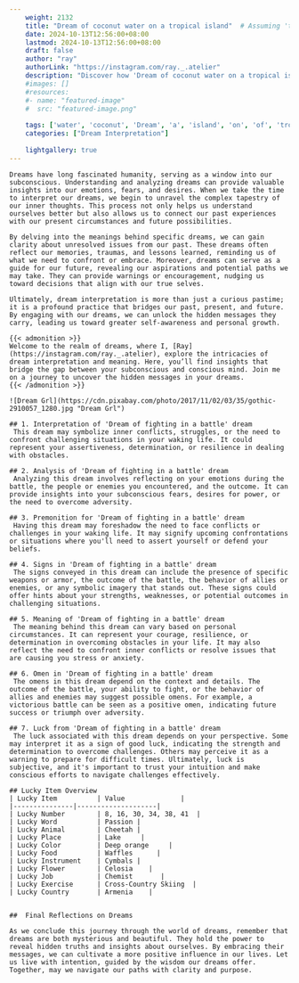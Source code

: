 ```yaml
---
    weight: 2132
    title: "Dream of coconut water on a tropical island"  # Assuming 'title' column exists
    date: 2024-10-13T12:56:00+08:00
    lastmod: 2024-10-13T12:56:00+08:00
    draft: false
    author: "ray"
    authorLink: "https://instagram.com/ray._.atelier"
    description: "Discover how 'Dream of coconut water on a tropical island' can interpret your future and uncover its significant meanings in your life."
    #images: []
    #resources:
    #- name: "featured-image"
    #  src: "featured-image.png"
    
    tags: ['water', 'coconut', 'Dream', 'a', 'island', 'on', 'of', 'tropical']
    categories: ["Dream Interpretation"]
    
    lightgallery: true
---
```

    
    Dreams have long fascinated humanity, serving as a window into our subconscious. Understanding and analyzing dreams can provide valuable insights into our emotions, fears, and desires. When we take the time to interpret our dreams, we begin to unravel the complex tapestry of our inner thoughts. This process not only helps us understand ourselves better but also allows us to connect our past experiences with our present circumstances and future possibilities.
    
    By delving into the meanings behind specific dreams, we can gain clarity about unresolved issues from our past. These dreams often reflect our memories, traumas, and lessons learned, reminding us of what we need to confront or embrace. Moreover, dreams can serve as a guide for our future, revealing our aspirations and potential paths we may take. They can provide warnings or encouragement, nudging us toward decisions that align with our true selves.
    
    Ultimately, dream interpretation is more than just a curious pastime; it is a profound practice that bridges our past, present, and future. By engaging with our dreams, we can unlock the hidden messages they carry, leading us toward greater self-awareness and personal growth.
    
    {{< admonition >}}
    Welcome to the realm of dreams, where I, [Ray](https://instagram.com/ray._.atelier), explore the intricacies of dream interpretation and meaning. Here, you’ll find insights that bridge the gap between your subconscious and conscious mind. Join me on a journey to uncover the hidden messages in your dreams.
    {{< /admonition >}}
    
    ![Dream Grl](https://cdn.pixabay.com/photo/2017/11/02/03/35/gothic-2910057_1280.jpg "Dream Grl")
    
    ## 1. Interpretation of 'Dream of fighting in a battle' dream
     This dream may symbolize inner conflicts, struggles, or the need to confront challenging situations in your waking life. It could represent your assertiveness, determination, or resilience in dealing with obstacles.
    
    ## 2. Analysis of 'Dream of fighting in a battle' dream
     Analyzing this dream involves reflecting on your emotions during the battle, the people or enemies you encountered, and the outcome. It can provide insights into your subconscious fears, desires for power, or the need to overcome adversity.
    
    ## 3. Premonition for 'Dream of fighting in a battle' dream
     Having this dream may foreshadow the need to face conflicts or challenges in your waking life. It may signify upcoming confrontations or situations where you'll need to assert yourself or defend your beliefs.
    
    ## 4. Signs in 'Dream of fighting in a battle' dream
     The signs conveyed in this dream can include the presence of specific weapons or armor, the outcome of the battle, the behavior of allies or enemies, or any symbolic imagery that stands out. These signs could offer hints about your strengths, weaknesses, or potential outcomes in challenging situations.
    
    ## 5. Meaning of 'Dream of fighting in a battle' dream
     The meaning behind this dream can vary based on personal circumstances. It can represent your courage, resilience, or determination in overcoming obstacles in your life. It may also reflect the need to confront inner conflicts or resolve issues that are causing you stress or anxiety.
    
    ## 6. Omen in 'Dream of fighting in a battle' dream
     The omens in this dream depend on the context and details. The outcome of the battle, your ability to fight, or the behavior of allies and enemies may suggest possible omens. For example, a victorious battle can be seen as a positive omen, indicating future success or triumph over adversity.
    
    ## 7. Luck from 'Dream of fighting in a battle' dream
     The luck associated with this dream depends on your perspective. Some may interpret it as a sign of good luck, indicating the strength and determination to overcome challenges. Others may perceive it as a warning to prepare for difficult times. Ultimately, luck is subjective, and it's important to trust your intuition and make conscious efforts to navigate challenges effectively.
    
    ## Lucky Item Overview
    | Lucky Item          | Value              |
    |---------------|--------------------|
    | Lucky Number        | 8, 16, 30, 34, 38, 41  |
    | Lucky Word          | Passion |
    | Lucky Animal        | Cheetah |
    | Lucky Place         | Lake     |
    | Lucky Color         | Deep orange     |
    | Lucky Food          | Waffles      |
    | Lucky Instrument    | Cymbals |
    | Lucky Flower        | Celosia    |
    | Lucky Job           | Chemist       |
    | Lucky Exercise      | Cross-Country Skiing  |
    | Lucky Country       | Armenia    |
    
    
    ##  Final Reflections on Dreams
    
    As we conclude this journey through the world of dreams, remember that dreams are both mysterious and beautiful. They hold the power to reveal hidden truths and insights about ourselves. By embracing their messages, we can cultivate a more positive influence in our lives. Let us live with intention, guided by the wisdom our dreams offer. Together, may we navigate our paths with clarity and purpose.
    